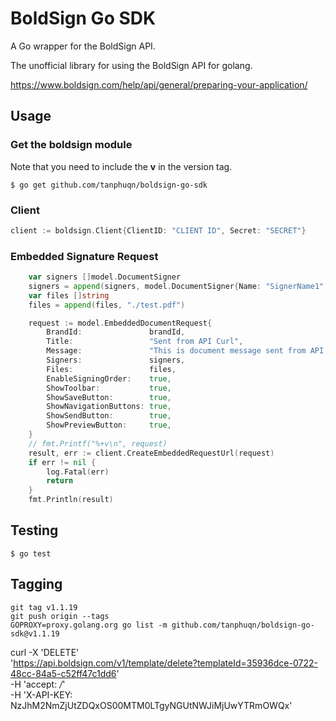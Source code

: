 # BoldSign Go SDK
A Go wrapper for the BoldSign API.

The unofficial library for using the BoldSign API for golang.

https://www.boldsign.com/help/api/general/preparing-your-application/

## Usage

### Get the boldsign module

Note that you need to include the **v** in the version tag.

```
$ go get github.com/tanphuqn/boldsign-go-sdk
```


### Client

```go
client := boldsign.Client{ClientID: "CLIENT ID", Secret: "SECRET"}
```

### Embedded Signature Request

```go
	var signers []model.DocumentSigner
	signers = append(signers, model.DocumentSigner{Name: "SignerName1", EmailAddress: "tanphuqn@gmail.com"})
	var files []string
	files = append(files, "./test.pdf")

	request := model.EmbeddedDocumentRequest{
		BrandId:               brandId,
		Title:                 "Sent from API Curl",
		Message:               "This is document message sent from API Curl",
		Signers:               signers,
		Files:                 files,
		EnableSigningOrder:    true,
		ShowToolbar:           true,
		ShowSaveButton:        true,
		ShowNavigationButtons: true,
		ShowSendButton:        true,
		ShowPreviewButton:     true,
	}
	// fmt.Printf("%+v\n", request)
	result, err := client.CreateEmbeddedRequestUrl(request)
	if err != nil {
		log.Fatal(err)
		return
	}
	fmt.Println(result)
```

## Testing

```
$ go test
```

## Tagging

```
git tag v1.1.19
git push origin --tags
GOPROXY=proxy.golang.org go list -m github.com/tanphuqn/boldsign-go-sdk@v1.1.19
```


curl -X 'DELETE' \
  'https://api.boldsign.com/v1/template/delete?templateId=35936dce-0722-48cc-84a5-c52ff47c1dd6' \
  -H 'accept: */*' \
  -H 'X-API-KEY: NzJhM2NmZjUtZDQxOS00MTM0LTgyNGUtNWJiMjUwYTRmOWQx'